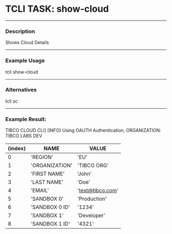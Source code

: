 # TCLI TASK: show-cloud

---
### Description
Shows Cloud Details

---
### Example Usage
tcli show-cloud

---
### Alternatives
tcli sc

---
### Example Result:

 TIBCO CLOUD CLI] (INFO)  Using OAUTH Authentication, ORGANIZATION: TIBCO LABS DEV

| (index) |      NAME      |        VALUE        |
--- | --- | ---
|    0    |    'REGION'    |        'EU'         |
|    1    | 'ORGANIZATION' |     'TIBCO ORG'     |
|    2    |  'FIRST NAME'  |       'John'        |
|    3    |  'LAST NAME'   |        'Doe'        |
|    4    |    'EMAIL'     |    'test@tibco.com' |
|    5    |  'SANDBOX 0'   |    'Production'     |
|    6    | 'SANDBOX 0 ID' |       '1234'        |
|    7    |  'SANDBOX 1'   |     'Developer'     |
|    8    | 'SANDBOX 1 ID' |       '4321'        |



